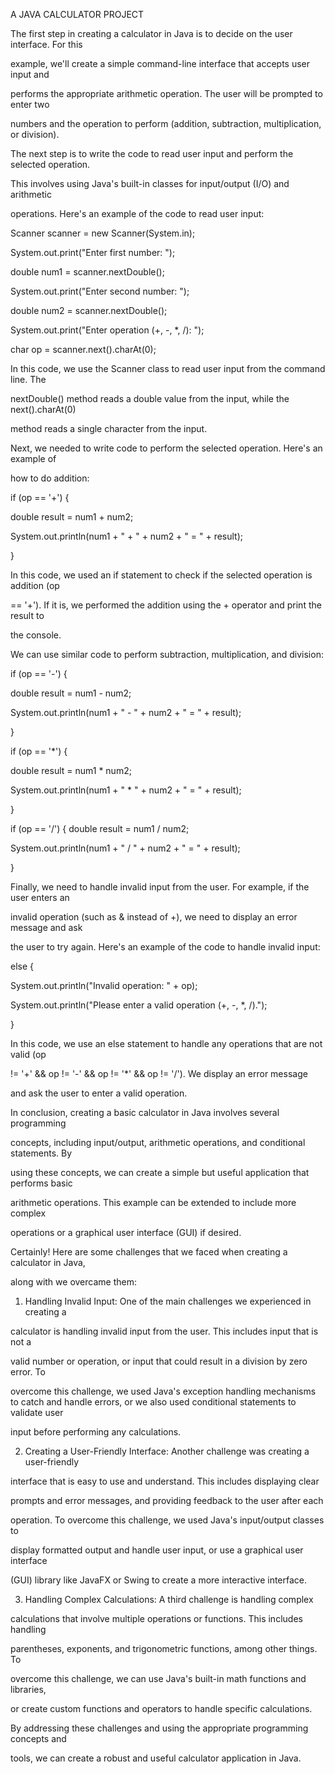 A JAVA CALCULATOR PROJECT

The first step in creating a calculator in Java is to decide on the user interface. For this

example, we'll create a simple command-line interface that accepts user input and

performs the appropriate arithmetic operation. The user will be prompted to enter two

numbers and the operation to perform (addition, subtraction, multiplication, or division).

The next step is to write the code to read user input and perform the selected operation.

This involves using Java's built-in classes for input/output (I/O) and arithmetic

operations. Here's an example of the code to read user input:

Scanner scanner = new Scanner(System.in);

System.out.print("Enter first number: ");

double num1 = scanner.nextDouble();

System.out.print("Enter second number: ");

double num2 = scanner.nextDouble();

System.out.print("Enter operation (+, -, *, /): ");

char op = scanner.next().charAt(0);

In this code, we use the Scanner class to read user input from the command line. The

nextDouble() method reads a double value from the input, while the next().charAt(0)

method reads a single character from the input.

Next, we needed to write code to perform the selected operation. Here's an example of

how to do addition:

if (op == '+') {

double result = num1 + num2;

System.out.println(num1 + " + " + num2 + " = " + result);

}

In this code, we used an if statement to check if the selected operation is addition (op

== '+'). If it is, we performed the addition using the + operator and print the result to

the console.

We can use similar code to perform subtraction, multiplication, and division:

if (op == '-') {

double result = num1 - num2;

System.out.println(num1 + " - " + num2 + " = " + result);

}

if (op == '*') {

double result = num1 * num2;

System.out.println(num1 + " * " + num2 + " = " + result);

}

if (op == '/') {
double result = num1 / num2;

System.out.println(num1 + " / " + num2 + " = " + result);

}

Finally, we need to handle invalid input from the user. For example, if the user enters an

invalid operation (such as & instead of +), we need to display an error message and ask

the user to try again. Here's an example of the code to handle invalid input:

else {

System.out.println("Invalid operation: " + op);

System.out.println("Please enter a valid operation (+, -, *, /).");

}

In this code, we use an else statement to handle any operations that are not valid (op

!= '+' && op != '-' && op != '*' && op != '/'). We display an error message

and ask the user to enter a valid operation.

In conclusion, creating a basic calculator in Java involves several programming

concepts, including input/output, arithmetic operations, and conditional statements. By

using these concepts, we can create a simple but useful application that performs basic

arithmetic operations. This example can be extended to include more complex

operations or a graphical user interface (GUI) if desired.

Certainly! Here are some challenges that we faced when creating a calculator in Java,

along with we overcame them:

1. Handling Invalid Input: One of the main challenges we experienced in creating a

calculator is handling invalid input from the user. This includes input that is not a

valid number or operation, or input that could result in a division by zero error. To

overcome this challenge, we used Java's exception handling mechanisms to catch and handle errors, or we also used conditional statements to validate user

input before performing any calculations.

2. Creating a User-Friendly Interface: Another challenge was creating a user-friendly

interface that is easy to use and understand. This includes displaying clear

prompts and error messages, and providing feedback to the user after each

operation. To overcome this challenge, we used Java's input/output classes to

display formatted output and handle user input, or use a graphical user interface

(GUI) library like JavaFX or Swing to create a more interactive interface.

3. Handling Complex Calculations: A third challenge is handling complex

calculations that involve multiple operations or functions. This includes handling

parentheses, exponents, and trigonometric functions, among other things. To

overcome this challenge, we can use Java's built-in math functions and libraries,

or create custom functions and operators to handle specific calculations.

By addressing these challenges and using the appropriate programming concepts and

tools, we can create a robust and useful calculator application in Java.